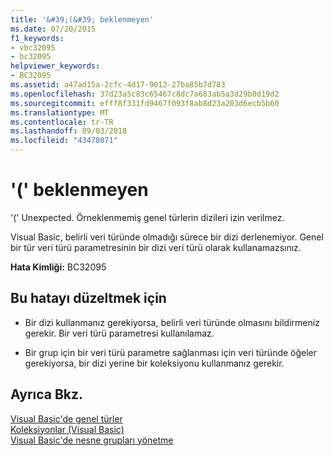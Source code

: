 ```yaml
---
title: '&#39;(&#39; beklenmeyen'
ms.date: 07/20/2015
f1_keywords:
- vbc32095
- bc32095
helpviewer_keywords:
- BC32095
ms.assetid: a47ad15a-2cfc-4d17-9012-27ba85b7d783
ms.openlocfilehash: 37d23a5c83c65467c8dc7a683ab5a3d29b0d19d2
ms.sourcegitcommit: efff8f331fd9467f093f8ab8d23a203d6ecb5b60
ms.translationtype: MT
ms.contentlocale: tr-TR
ms.lasthandoff: 09/03/2018
ms.locfileid: "43478071"
---
```

# <a name="3939-unexpected"></a>&#39;(&#39; beklenmeyen
'(' Unexpected. Örneklenmemiş genel türlerin dizileri izin verilmez.  
  
 Visual Basic, belirli veri türünde olmadığı sürece bir dizi derlenemiyor. Genel bir tür veri türü parametresinin bir dizi veri türü olarak kullanamazsınız.  
  
 **Hata Kimliği:** BC32095  
  
## <a name="to-correct-this-error"></a>Bu hatayı düzeltmek için  
  
-   Bir dizi kullanmanız gerekiyorsa, belirli veri türünde olmasını bildirmeniz gerekir. Bir veri türü parametresi kullanılamaz.  
  
-   Bir grup için bir veri türü parametre sağlanması için veri türünde öğeler gerekiyorsa, bir dizi yerine bir koleksiyonu kullanmanız gerekir.  
  
## <a name="see-also"></a>Ayrıca Bkz.  
 [Visual Basic'de genel türler](../../visual-basic/programming-guide/language-features/data-types/generic-types.md)  
 [Koleksiyonlar (Visual Basic)](~/docs/visual-basic/programming-guide/concepts/collections.md)  
 [Visual Basic'de nesne grupları yönetme](https://msdn.microsoft.com/library/50be4910-4732-4d5f-a18a-055a162e9037)
